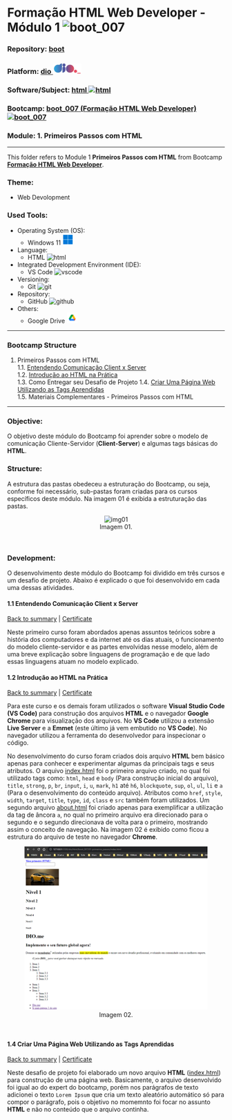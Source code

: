 # Formação HTML Web Developer - Módulo 1   <img src="./0-aux/logo_boot.png" alt="boot_007" width="auto" height="45">

### Repository: [boot](../../../../)   
### Platform: <a href="../../../">dio   <img src="https://github.com/PedroHeeger/main/blob/main/0-aux/logos/plataforma/dio.jpeg" alt="dio" width="auto" height="25"></a>   
### Software/Subject: <a href="../../">html   <img src="https://cdn.jsdelivr.net/gh/devicons/devicon/icons/html5/html5-original.svg" alt="html" width="auto" height="25"></a>
### Bootcamp: <a href="../">boot_007 (Formação HTML Web Developer)   <img src="./0-aux/logo_boot.png" alt="boot_007" width="auto" height="25"></a>
### Module: 1. Primeiros Passos com HTML 

---

This folder refers to Module 1 **Primeiros Passos com HTML** from Bootcamp [**Formação HTML Web Developer**](../).

### Theme:
- Web Devolopment

### Used Tools:
- Operating System (OS): 
  - Windows 11 <img src="https://github.com/PedroHeeger/main/blob/main/0-aux/logos/software/windows11.png" alt="windows11" width="auto" height="25">
- Language:
  - HTML <img src="https://cdn.jsdelivr.net/gh/devicons/devicon/icons/html5/html5-original.svg" alt="html" width="auto" height="25">
- Integrated Development Environment (IDE):
  - VS Code   <img src="https://cdn.jsdelivr.net/gh/devicons/devicon/icons/vscode/vscode-original.svg" alt="vscode" width="auto" height="25">
- Versioning: 
  - Git   <img src="https://cdn.jsdelivr.net/gh/devicons/devicon/icons/git/git-original.svg" alt="git" width="auto" height="25">
- Repository:
  - GitHub   <img src="https://cdn.jsdelivr.net/gh/devicons/devicon/icons/github/github-original.svg" alt="github" width="auto" height="25">
- Others:
  - Google Drive <img src="https://github.com/PedroHeeger/main/blob/main/0-aux/logos/software/google_drive.png" width="auto" height="25">

---

### Bootcamp Structure
1. Primeiros Passos com HTML   
  1.1. <a href="#item1.1">Entendendo Comunicação Client x Server</a>  
  1.2. <a href="#item1.2">Introdução ao HTML na Prática</a>   
  1.3. Como Entregar seu Desafio de Projeto 
  1.4. <a href="#item1.4">Criar Uma Página Web Utilizando as Tags Aprendidas</a>   
  1.5. Materiais Complementares - Primeiros Passos com HTML  

---

### Objective:
O objetivo deste módulo do Bootcamp foi aprender sobre o modelo de comunicação Cliente-Servidor (**Client-Server**) e algumas tags básicas do **HTML**.

### Structure:
A estrutura das pastas obedeceu a estruturação do Bootcamp, ou seja, conforme foi necessário, sub-pastas foram criadas para os cursos específicos deste módulo. Na imagem 01 é exibida a estruturação das pastas. 

<div align="Center"><figure>
    <img src="./0-aux/img01.PNG" alt="img01"><br>
    <figcaption>Imagem 01.</figcaption>
</figure></div><br>

### Development:
O desenvolvimento deste módulo do Bootcamp foi dividido em três cursos e um desafio de projeto. Abaixo é explicado o que foi desenvolvido em cada uma dessas atividades.

<a name="item1.1"><h4>1.1 Entendendo Comunicação Client x Server</h4></a>[Back to summary](#item1) | <a href="https://github.com/PedroHeeger/main/blob/main/cert_ti/04-curso/os/virtualization/docker/(23-08-17)%20Introdu%C3%A7%C3%A3o%20e%20Laborat%C3%B3rio%20Virtual%20PH%20DIO.pdf">Certificate</a>

Neste primeiro curso foram abordados apenas assuntos teóricos sobre a história dos computadores e da internet até os dias atuais, o funcionamento do modelo cliente-servidor e as partes envolvidas nesse modelo, além de uma breve explicação sobre linguagens de programação e de que lado essas linguagens atuam no modelo explicado.

<a name="item1.2"><h4>1.2 Introdução ao HTML na Prática</h4></a>[Back to summary](#item1) | <a href="https://github.com/PedroHeeger/main/blob/main/cert_ti/04-curso/os/virtualization/docker/(23-08-17)%20Introdu%C3%A7%C3%A3o%20e%20Laborat%C3%B3rio%20Virtual%20PH%20DIO.pdf">Certificate</a>

Para este curso e os demais foram utilizados o software **Visual Studio Code (VS Code)** para construção dos arquivos **HTML** e o navegador **Google Chrome** para visualização dos arquivos. No **VS Code** utilizou a extensão **Live Server** e  a **Emmet** (este último já vem embutido no **VS Code**). No navegador utilizou a ferramenta do desenvolvedor para inspecionar o código.

No desenvolvimento do curso foram criados dois arquivo **HTML** bem básico apenas para conhecer e experimentar algumas da principais tags e seus atributos. O arquivo [index.html](./01.2-introducao_html/index.html) foi o primeiro arquivo criado, no qual foi utilizado tags como: `html`, `head` e `body` (Para construção inicial do arquivo), `title`, `strong`, `p`, `br`, `input`, `i`, `u`, `mark`, `h1` até `h6`, `blockquote`, `sup`, `ol`, `ul`, `li` e `a` (Para o desenvolvimento do conteúdo arquivo). Atributos como `href`, `style`, `width`, `target`, `title`, `type`, `id`, `class` e `src` também foram utilizados. Um segundo arquivo [about.html](./01.2-introducao_html/about.html) foi criado apenas para exemplificar a utilização da tag de âncora `a`, no qual no primeiro arquivo era direcionado para o segundo e o segundo direcionava de volta para o primeiro, mostrando assim o conceito de navegação. Na imagem 02 é exibido como ficou a estrutura do arquivo de teste no navegador **Chrome**.

<div align="Center"><figure>
    <img src="../0-aux/md1-img02.png" alt="img02"><br>
    <figcaption>Imagem 02.</figcaption>
</figure></div><br>

<a name="item1.4"><h4>1.4 Criar Uma Página Web Utilizando as Tags Aprendidas</h4></a>[Back to summary](#item1) | <a href="https://github.com/PedroHeeger/main/blob/main/cert_ti/04-curso/os/virtualization/docker/(23-08-17)%20Introdu%C3%A7%C3%A3o%20e%20Laborat%C3%B3rio%20Virtual%20PH%20DIO.pdf">Certificate</a>

Neste desafio de projeto foi elaborado um novo arquivo **HTML** ([index.html](./01.3-dp_pagina_web/index.html)) para construção de uma página web. Basicamente, o arquivo desenvolvido foi igual ao do expert do bootcamp, porém nos parágrafos de texto adicionei o texto `Lorem Ipsum` que cria um texto aleatório automático só para compor o parágrafo, pois o objetivo no momemnto foi focar no assunto **HTML** e não no conteúdo que o arquivo continha.